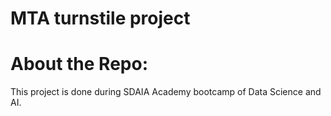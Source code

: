 # MTA turnstile project


# About the Repo:
This project is done during SDAIA Academy bootcamp of Data Science and AI.
